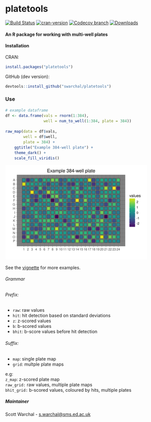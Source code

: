 # platetools
[![Build Status](https://travis-ci.org/Swarchal/platetools.svg?branch=master)](https://travis-ci.org/Swarchal/platetools)
[![cran-version](http://www.r-pkg.org/badges/version/platetools)](http://cran.rstudio.com/web/packages/platetools)
[![Codecov branch](https://img.shields.io/codecov/c/github/Swarchal/platetools/master.svg)](https://codecov.io/gh/Swarchal/platetools)
[![Downloads](http://cranlogs.r-pkg.org/badges/grand-total/platetools)](http://www.r-pkg.org/pkg/platetools)

#### An R package for working with multi-well plates

#### Installation

CRAN:
```r
install.packages("platetools")
```
GitHub (dev version):
```r
devtools::install_github("swarchal/platetools")
```

### Use

```r
# example dataframe
df <- data.frame(vals = rnorm(1:384),
                 well = num_to_well(1:384, plate = 384))

raw_map(data = df$vals,
        well = df$well,
        plate = 384) +
    ggtitle("Example 384-well plate") +
    theme_dark() +
    scale_fill_viridis()

```

<img src="/graphics/example_platemap.png" height="300">


See the [vignette](vignette.ipynb) for more examples.

###### Grammar

###### Prefix:
- `raw`: raw values
- `hit`: hit detection based on standard deviations
- `z`: z-scored values
- `b`: b-scored values
- `bhit`: b-score values before hit detection

###### Suffix:

- `map`: single plate map
- `grid`: multple plate maps

e.g:  
`z_map`: z-scored plate map  
`raw_grid:` raw values, multiple plate maps  
`bhit_grid:` b-scored values, coloured by hits, multiple plates


##### Maintainer
Scott Warchal - <s.warchal@sms.ed.ac.uk>
